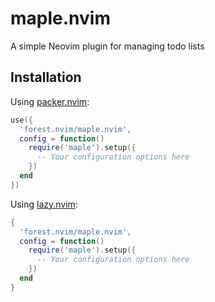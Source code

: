 # maple.nvim

A simple Neovim plugin for managing todo lists

## Installation

Using [packer.nvim](https://github.com/wbthomason/packer.nvim):

```lua
use({
  'forest.nvim/maple.nvim',
  config = function()
    require('maple').setup({
      -- Your configuration options here
    })
  end
})
```

Using [lazy.nvim](https://github.com/folke/lazy.nvim):

```lua
{
  'forest.nvim/maple.nvim',
  config = function()
    require('maple').setup({
      -- Your configuration options here
    })
  end
}
```
